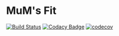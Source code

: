 # MuM's Fit
[![Build Status](https://travis-ci.org/MH0896/MuMsFit.svg?branch=master)](https://travis-ci.org/MH0896/MuMsFit)
[![Codacy Badge](https://api.codacy.com/project/badge/Grade/2348fc4c570c40db8f9766300637443f)](https://www.codacy.com/app/MH0896/MuMsFit?utm_source=github.com&amp;utm_medium=referral&amp;utm_content=MH0896/MuMsFit&amp;utm_campaign=Badge_Grade)
[![codecov](https://codecov.io/gh/MH0896/MuMsFit/branch/master/graph/badge.svg)](https://codecov.io/gh/MH0896/MuMsFit)
